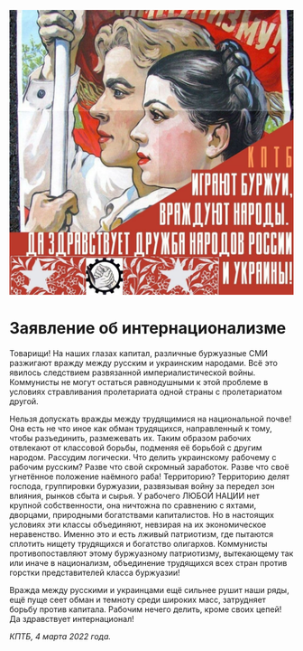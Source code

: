 
![](./img/old/rusUkrFreundschaft.jpg)


# Заявление об интернационализме


Товарищи! На наших глазах капитал,
различные буржуазные СМИ разжигают вражду между русским и украинским
народами. Всё это явилось следствием развязанной империалистической
войны. Коммунисты не могут остаться равнодушными к этой проблеме в
условиях стравливания пролетариата одной страны с пролетариатом другой.



Нельзя
допускать вражды между трудящимися на национальной почве! Она есть не
что иное как обман трудящихся, направленный к тому, чтобы разъединить,
размежевать их. Таким образом рабочих отвлекают от классовой борьбы,
подменяя её борьбой с другим народом. Рассудим логически. Что делить
украинскому рабочему с рабочим русским? Разве что свой скромный
заработок. Разве что своё угнетённое положение наёмного раба!
Территорию? Территорию делят господа, группировки буржуазии, развязывая
войну за передел зон влияния, рынков сбыта и сырья. У рабочего ЛЮБОЙ
НАЦИИ нет крупной собственности, она ничтожна по сравнению с яхтами,
дворцами, природными богатствами капиталистов. Но в настоящих условиях
эти классы объединяют, невзирая на их экономическое неравенство. Именно
это и есть лживый патриотизм, где пытаются сплотить нищету трудящихся и
богатство олигархов. Коммунисты противопоставляют этому буржуазному
патриотизму, вытекающему так или иначе в национализм, объединение
трудящихся всех стран против горстки представителей класса буржуазии!



Вражда
между русскими и украинцами ещё сильнее рушит наши ряды, ещё пуще сеет
обман и темноту среди широких масс, затрудняет борьбу против капитала.
Рабочим нечего делить, кроме своих цепей! Да здравствует интернационал!





*КПТБ, 4 марта 2022 года.*
